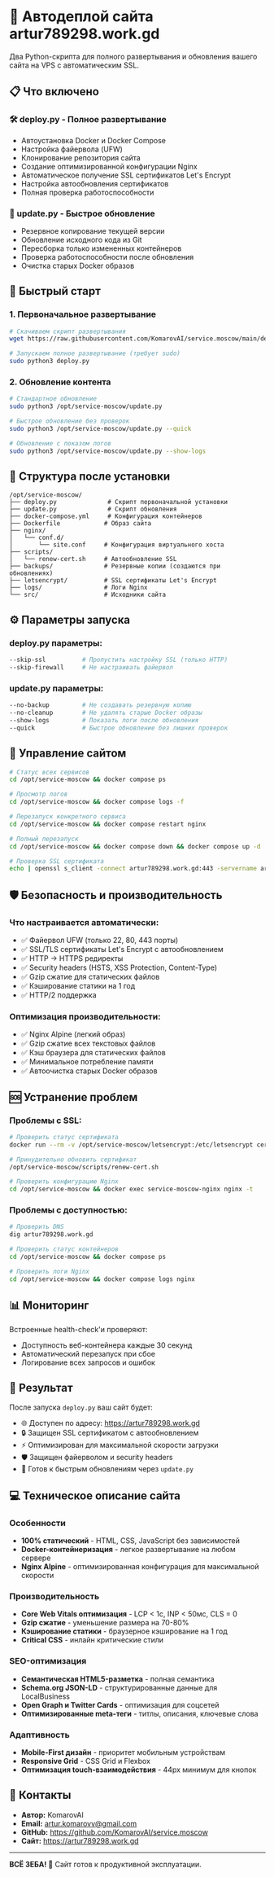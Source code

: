# 🚀 Автодеплой сайта artur789298.work.gd

Два Python-скрипта для полного развертывания и обновления вашего сайта на VPS с автоматическим SSL.

## 📋 Что включено

### 🛠️ deploy.py - Полное развертывание
- Автоустановка Docker и Docker Compose
- Настройка файервола (UFW)
- Клонирование репозитория сайта
- Создание оптимизированной конфигурации Nginx
- Автоматическое получение SSL сертификатов Let's Encrypt
- Настройка автообновления сертификатов
- Полная проверка работоспособности

### 🔄 update.py - Быстрое обновление
- Резервное копирование текущей версии
- Обновление исходного кода из Git
- Пересборка только измененных контейнеров
- Проверка работоспособности после обновления
- Очистка старых Docker образов

## 🚀 Быстрый старт

### 1. Первоначальное развертывание

```bash
# Скачиваем скрипт развертывания
wget https://raw.githubusercontent.com/KomarovAI/service.moscow/main/deploy.py

# Запускаем полное развертывание (требует sudo)
sudo python3 deploy.py
```

### 2. Обновление контента

```bash
# Стандартное обновление
sudo python3 /opt/service-moscow/update.py

# Быстрое обновление без проверок
sudo python3 /opt/service-moscow/update.py --quick

# Обновление с показом логов
sudo python3 /opt/service-moscow/update.py --show-logs
```

## 📁 Структура после установки

```
/opt/service-moscow/
├── deploy.py              # Скрипт первоначальной установки
├── update.py              # Скрипт обновления
├── docker-compose.yml     # Конфигурация контейнеров
├── Dockerfile            # Образ сайта
├── nginx/
│   └── conf.d/
│       └── site.conf     # Конфигурация виртуального хоста
├── scripts/
│   └── renew-cert.sh     # Автообновление SSL
├── backups/              # Резервные копии (создаются при обновлениях)
├── letsencrypt/          # SSL сертификаты Let's Encrypt
├── logs/                 # Логи Nginx
└── src/                  # Исходники сайта
```

## ⚙️ Параметры запуска

### deploy.py параметры:
```bash
--skip-ssl          # Пропустить настройку SSL (только HTTP)
--skip-firewall     # Не настраивать файервол
```

### update.py параметры:
```bash
--no-backup         # Не создавать резервную копию
--no-cleanup        # Не удалять старые Docker образы
--show-logs         # Показать логи после обновления
--quick             # Быстрое обновление без лишних проверок
```

## 🔧 Управление сайтом

```bash
# Статус всех сервисов
cd /opt/service-moscow && docker compose ps

# Просмотр логов
cd /opt/service-moscow && docker compose logs -f

# Перезапуск конкретного сервиса
cd /opt/service-moscow && docker compose restart nginx

# Полный перезапуск
cd /opt/service-moscow && docker compose down && docker compose up -d

# Проверка SSL сертификата
echo | openssl s_client -connect artur789298.work.gd:443 -servername artur789298.work.gd 2>/dev/null | openssl x509 -noout -dates
```

## 🛡️ Безопасность и производительность

### Что настраивается автоматически:
- ✅ Файервол UFW (только 22, 80, 443 порты)
- ✅ SSL/TLS сертификаты Let's Encrypt с автообновлением
- ✅ HTTP → HTTPS редиректы
- ✅ Security headers (HSTS, XSS Protection, Content-Type)
- ✅ Gzip сжатие для статических файлов
- ✅ Кэширование статики на 1 год
- ✅ HTTP/2 поддержка

### Оптимизация производительности:
- ✅ Nginx Alpine (легкий образ)
- ✅ Gzip сжатие всех текстовых файлов
- ✅ Кэш браузера для статических файлов
- ✅ Минимальное потребление памяти
- ✅ Автоочистка старых Docker образов

## 🆘 Устранение проблем

### Проблемы с SSL:
```bash
# Проверить статус сертификата
docker run --rm -v /opt/service-moscow/letsencrypt:/etc/letsencrypt certbot/certbot certificates

# Принудительно обновить сертификат
/opt/service-moscow/scripts/renew-cert.sh

# Проверить конфигурацию Nginx
cd /opt/service-moscow && docker exec service-moscow-nginx nginx -t
```

### Проблемы с доступностью:
```bash
# Проверить DNS
dig artur789298.work.gd

# Проверить статус контейнеров
cd /opt/service-moscow && docker compose ps

# Проверить логи Nginx
cd /opt/service-moscow && docker compose logs nginx
```

## 📊 Мониторинг

Встроенные health-check'и проверяют:
- Доступность веб-контейнера каждые 30 секунд
- Автоматический перезапуск при сбое
- Логирование всех запросов и ошибок

## 🎯 Результат

После запуска `deploy.py` ваш сайт будет:
- 🌐 Доступен по адресу: https://artur789298.work.gd
- 🔒 Защищен SSL сертификатом с автообновлением
- ⚡ Оптимизирован для максимальной скорости загрузки
- 🛡️ Защищен файерволом и security headers
- 🔄 Готов к быстрым обновлениям через `update.py`

## 💻 Техническое описание сайта

### Особенности
- **100% статический** - HTML, CSS, JavaScript без зависимостей
- **Docker-контейнеризация** - легкое развертывание на любом сервере
- **Nginx Alpine** - оптимизированная конфигурация для максимальной скорости

### Производительность
- **Core Web Vitals оптимизация** - LCP < 1с, INP < 50мс, CLS = 0
- **Gzip сжатие** - уменьшение размера на 70-80%
- **Кэширование статики** - браузерное кэширование на 1 год
- **Critical CSS** - инлайн критические стили

### SEO-оптимизация
- **Семантическая HTML5-разметка** - полная семантика
- **Schema.org JSON-LD** - структурированные данные для LocalBusiness
- **Open Graph и Twitter Cards** - оптимизация для соцсетей
- **Оптимизированные meta-теги** - титлы, описания, ключевые слова

### Адаптивность
- **Mobile-First дизайн** - приоритет мобильным устройствам
- **Responsive Grid** - CSS Grid и Flexbox
- **Оптимизация touch-взаимодействия** - 44px минимум для кнопок

## 📧 Контакты

- **Автор:** KomarovAI
- **Email:** artur.komarovv@gmail.com
- **GitHub:** https://github.com/KomarovAI/service.moscow
- **Сайт:** https://artur789298.work.gd

---
**ВСЁ ЗЕБА! 🚀** Сайт готов к продуктивной эксплуатации.